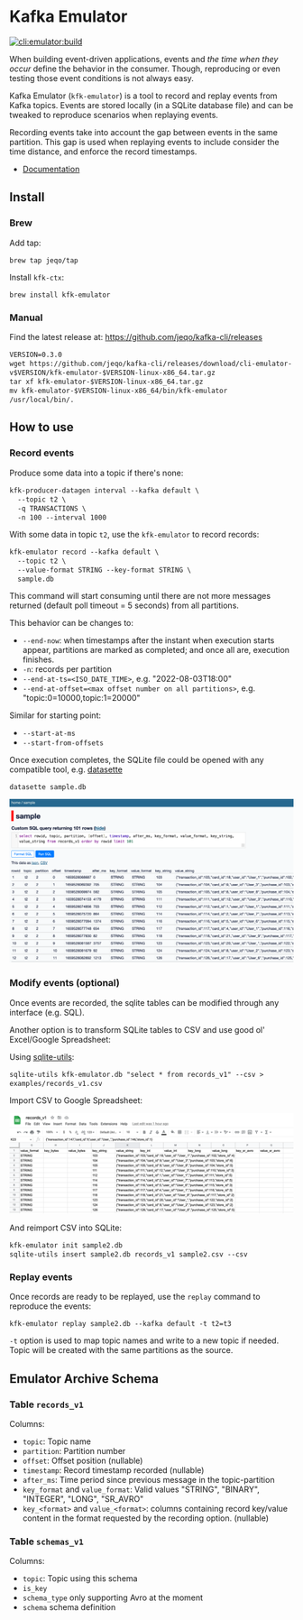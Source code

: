 # Kafka Emulator

[![cli:emulator:build](https://github.com/jeqo/kafka-cli/actions/workflows/cli-emulator-build.yml/badge.svg)](https://github.com/jeqo/kafka-cli/actions/workflows/cli-emulator-build.yml)

When building event-driven applications, events and _the time when they occur_ define the behavior in the consumer.
Though, reproducing or even testing those event conditions is not always easy.

Kafka Emulator (`kfk-emulator`) is a tool to record and replay events from Kafka topics.
Events are stored locally (in a SQLite database file) and can be tweaked to reproduce scenarios when replaying events.

Recording events take into account the gap between events in the same partition.
This gap is used when replaying events to include consider the time distance, and enforce the record timestamps.

- [Documentation](./docs/kfk-emulator.adoc)

## Install

### Brew

Add tap:

```shell
brew tap jeqo/tap
```

Install `kfk-ctx`:

```shell
brew install kfk-emulator
```

### Manual

Find the latest release at: <https://github.com/jeqo/kafka-cli/releases>

```shell
VERSION=0.3.0
wget https://github.com/jeqo/kafka-cli/releases/download/cli-emulator-v$VERSION/kfk-emulator-$VERSION-linux-x86_64.tar.gz
tar xf kfk-emulator-$VERSION-linux-x86_64.tar.gz
mv kfk-emulator-$VERSION-linux-x86_64/bin/kfk-emulator /usr/local/bin/.
```

## How to use

### Record events

Produce some data into a topic if there's none:

```shell
kfk-producer-datagen interval --kafka default \
  --topic t2 \
  -q TRANSACTIONS \
  -n 100 --interval 1000
```

With some data in topic `t2`, use the `kfk-emulator` to record records:

```shell
kfk-emulator record --kafka default \
  --topic t2 \
  --value-format STRING --key-format STRING \
  sample.db
```

This command will start consuming until there are not more messages returned (default poll timeout = 5 seconds) from all partitions.

This behavior can be changes to:

- `--end-now`: when timestamps after the instant when execution starts appear, partitions are marked as completed; and once all are, execution finishes.
- `-n`: records per partition
- `--end-at-ts=<ISO_DATE_TIME>`, e.g. "2022-08-03T18:00"
- `--end-at-offset=<max offset number on all partitions>`, e.g. "topic:0=10000,topic:1=20000"

Similar for starting point:

- `--start-at-ms`
- `--start-from-offsets`

Once execution completes, the SQLite file could be opened with any compatible tool, e.g. [datasette](https://datasette.io/)

```shell
datasette sample.db
```

![datasette](datasette.png)

### Modify events (optional)

Once events are recorded, the sqlite tables can be modified through any interface (e.g. SQL).

Another option is to transform SQLite tables to CSV and use good ol' Excel/Google Spreadsheet:

Using [sqlite-utils](https://sqlite-utils.datasette.io/):

```shell
sqlite-utils kfk-emulator.db "select * from records_v1" --csv > examples/records_v1.csv
```

Import CSV to Google Spreadsheet:

![google spreadsheet](google-drive.png)

And reimport CSV into SQLite:

```shell
kfk-emulator init sample2.db
sqlite-utils insert sample2.db records_v1 sample2.csv --csv
```

### Replay events

Once records are ready to be replayed, use the `replay` command to reproduce the events:

```shell
kfk-emulator replay sample2.db --kafka default -t t2=t3
```

`-t` option is used to map topic names and write to a new topic if needed.
Topic will be created with the same partitions as the source.

## Emulator Archive Schema

### Table `records_v1`

Columns:

- `topic`: Topic name
- `partition`: Partition number
- `offset`: Offset position (nullable)
- `timestamp`: Record timestamp recorded (nullable)
- `after_ms`: Time period since previous message in the topic-partition
- `key_format` and `value_format`: Valid values "STRING", "BINARY", "INTEGER", "LONG", "SR_AVRO"
- `key_<format>` and `value_<format>`: columns containing record key/value content in the format requested by the recording option. (nullable)

### Table `schemas_v1`

Columns:

- `topic`: Topic using this schema
- `is_key`
- `schema_type` only supporting Avro at the moment
- `schema` schema definition
